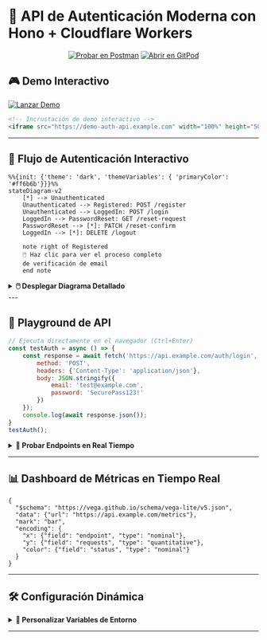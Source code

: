 # 🔐 API de Autenticación Moderna con Hono + Cloudflare Workers

<div align="center">

[![Probar en Postman](https://img.shields.io/badge/Test%20API-Postman-FF6C37?logo=postman&style=for-the-badge)](https://www.postman.com/)
[![Abrir en GitPod](https://img.shields.io/badge/Dev%20Environment-Gitpod-1AA275?logo=gitpod&style=for-the-badge)](https://gitpod.io/#https://github.com/tu-repo)

</div>

## 🎮 Demo Interactivo

[![Lanzar Demo](https://img.shields.io/badge/Ver_Demo_Interactivo-Live-00cc88?style=flat-square&logo=azure-devops)](https://demo-auth-api.example.com)

```html
<!-- Incrustación de demo interactivo -->
<iframe src="https://demo-auth-api.example.com" width="100%" height="500" frameborder="0"></iframe>
```

---

## 🔄 Flujo de Autenticación Interactivo

```mermaid
%%{init: {'theme': 'dark', 'themeVariables': { 'primaryColor': '#ff6b6b'}}}%%
stateDiagram-v2
    [*] --> Unauthenticated
    Unauthenticated --> Registered: POST /register
    Unauthenticated --> LoggedIn: POST /login
    LoggedIn --> PasswordReset: GET /reset-request
    PasswordReset --> [*]: PATCH /reset-confirm
    LoggedIn --> [*]: DELETE /logout
    
    note right of Registered
    🖱️ Haz clic para ver el proceso completo
    de verificación de email
    end note
```

<details>
<summary><strong>🖱️ Desplegar Diagrama Detallado</strong></summary>

```mermaid
graph TD
    A[Cliente] -->|1.Solicitud Login| B[Cloudflare Worker]
    B -->|2.Validacion JWT| C[(PostgreSQL)]
    C -->|3.Respuesta Valida/Invalida| B
    B -->|4.Genera Nuevo Token| A

``` 

</details>
---

## 📡 Playground de API

```javascript
// Ejecuta directamente en el navegador (Ctrl+Enter)
const testAuth = async () => {
    const response = await fetch('https://api.example.com/auth/login', {
        method: 'POST',
        headers: {'Content-Type': 'application/json'},
        body: JSON.stringify({
            email: 'test@example.com',
            password: 'SecurePass123!'
        })
    });
    console.log(await response.json());
}
testAuth();
```

<details>
<summary><strong>🔄 Probar Endpoints en Real Tiempo</strong></summary>

| Endpoint    | Acción                                                        | 
|-------------|---------------------------------------------------------------|
| `/register` | <button onclick="testEndpoint('/register')">Ejecutar</button> |
| `/login`    | <button onclick="testEndpoint('/login')">Ejecutar</button>    |
| `/reset`    | <button onclick="testEndpoint('/reset')">Ejecutar</button>    |

```html

<script>
    function testEndpoint(endpoint) {
        fetch(`https://api.example.com${endpoint}`, {method: 'POST'})
                .then(response => alert(`Respuesta: ${response.status}`))
    }
</script>
```

</details>

---

## 📊 Dashboard de Métricas en Tiempo Real

```vega-lite
{
  "$schema": "https://vega.github.io/schema/vega-lite/v5.json",
  "data": {"url": "https://api.example.com/metrics"},
  "mark": "bar",
  "encoding": {
    "x": {"field": "endpoint", "type": "nominal"},
    "y": {"field": "requests", "type": "quantitative"},
    "color": {"field": "status", "type": "nominal"}
  }
}
```

---

## 🛠 Configuración Dinámica

<details>
<summary><strong>🔧 Personalizar Variables de Entorno</strong></summary>

```javascript
// Editar y copiar al .env
const config = {
    JWT_SECRET: "TuClaveSecreta", // 🛑 Cambiar este valor
    DB_URL: "postgres://user:pass@neon.tech/db",
    LOG_LEVEL: "debug" // 🔄 Niveles: debug, info, error
};
console.log('Configuración lista para usar!');
```

</details>

---



